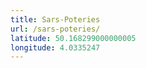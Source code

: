 ```yaml
---
title: Sars-Poteries
url: /sars-poteries/
latitude: 50.168299000000005
longitude: 4.0335247
---
```

